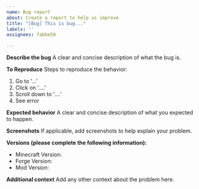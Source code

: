 ```yaml
---
name: Bug report
about: Create a report to help us improve
title: "[Bug] This is bug..."
labels: ''
assignees: fabbe50

---
```


**Describe the bug**
A clear and concise description of what the bug is.

**To Reproduce**
Steps to reproduce the behavior:
1. Go to '...'
2. Click on '....'
3. Scroll down to '....'
4. See error

**Expected behavior**
A clear and concise description of what you expected to happen.

**Screenshots**
If applicable, add screenshots to help explain your problem.

**Versions (please complete the following information):**
 - Minecraft Version:
 - Forge Version:
 - Mod Version:

**Additional context**
Add any other context about the problem here.
